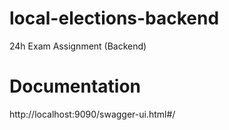 # local-elections-backend
24h Exam Assignment (Backend)

# Documentation
http://localhost:9090/swagger-ui.html#/
